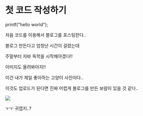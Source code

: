 # 첫 코드 작성하기

printf("hello world");

처음 코드를 이용해서 블로그를 포스팅한다..

블로그 만든다고 엄청난 시간이 걸렸는데 

주말부터 자바 독학을 시작해야겠다!!



이미지도 올려봐야지!! 

이건 내가 제일 좋아하는 고양이 사진이다..

이것도 업로드가 된다면 진짜 어렵게 블로그를 만든 보람이 있을 것 같다..

![](C:\Users\USER\dkdminju-sin.github.io\assets\profile.png)

ㅜㅜ 귀엽지..?